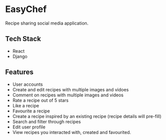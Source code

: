 # EasyChef

Recipe sharing social media application.

## Tech Stack

- React
- Django

## Features

- User accounts
- Create and edit recipes with multiple images and vidoes
- Comment on recipes with multiple images and videos
- Rate a recipe out of 5 stars
- Like a recipe
- Favourite a recipe
- Create a recipe inspired by an existing recipe (recipe details will pre-fill)
- Search and filter through recipes
- Edit user profile
- View recipes you interacted with, created and favourited. 


